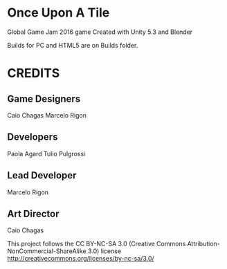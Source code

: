 # Once Upon A Tile
Global Game Jam 2016 game
Created with Unity 5.3 and Blender

Builds for PC and HTML5 are on Builds folder.

# CREDITS

## Game Designers
Caio Chagas
Marcelo Rigon

## Developers
Paola Agard
Tulio Pulgrossi

## Lead Developer 
Marcelo Rigon

## Art Director
Caio Chagas


This project follows the CC BY-NC-SA 3.0 (Creative Commons Attribution-NonCommercial-ShareAlike 3.0) license
http://creativecommons.org/licenses/by-nc-sa/3.0/

